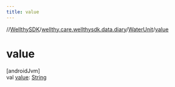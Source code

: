 ```yaml
---
title: value
---
```

//[WellthySDK](../../../index.html)/[wellthy.care.wellthysdk.data.diary](../index.html)/[WaterUnit](index.html)/[value](value.html)



# value



[androidJvm]\
val [value](value.html): [String](https://kotlinlang.org/api/latest/jvm/stdlib/kotlin/-string/index.html)




